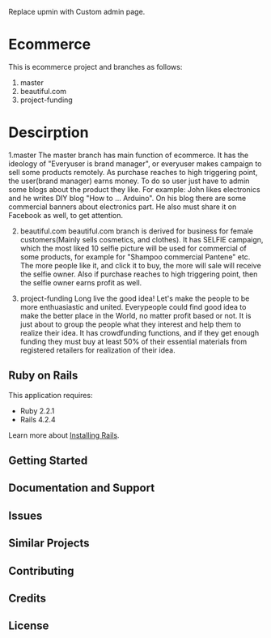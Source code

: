 Replace upmin with Custom admin page.

Ecommerce
================

This is ecommerce project and branches as follows: 

1. master
2. beautiful.com
3. project-funding


Descirption
===============
1.master
The master branch has main function of ecommerce. It has the ideology of "Everyuser is brand manager", or everyuser makes campaign to sell some products remotely. As purchase reaches to high triggering point, the user(brand manager) earns money. To do so user just have to admin some blogs about the product they like. For example: John likes electronics and he writes DIY blog "How to ... Arduino". On his blog there are some commercial banners about electronics part. He also must share it on Facebook as well, to get attention.

2. beautiful.com
beautiful.com branch is derived for business for female customers(Mainly sells cosmetics, and clothes).
It has SELFIE campaign, which the most liked 10 selfie picture will be used for commercial of some products, for example for "Shampoo commercial Pantene" etc. The more people like it, and click it to buy, the more will sale will receive the selfie owner. Also if purchase reaches to high triggering point, then the selfie owner earns profit as well.


3. project-funding
Long live the good idea! Let's make the people to be more enthuasiastic and united. Everypeople could find good idea to make the better place in the World, no matter profit based or not. It is just about to group the people what they interest and help them to realize their idea. It has crowdfunding functions, and if they get enough funding they must buy at least 50% of their essential materials from registered retailers for realization of their idea.


Ruby on Rails
-------------

This application requires:

- Ruby 2.2.1
- Rails 4.2.4

Learn more about [Installing Rails](http://railsapps.github.io/installing-rails.html).

Getting Started
---------------

Documentation and Support
-------------------------

Issues
-------------

Similar Projects
----------------

Contributing
------------

Credits
-------

License
-------
